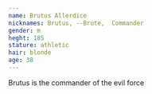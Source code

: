 ```yaml
---
name: Brutus Allerdice
nicknames: Brutus, --Brute,  Commander
gender: m
heght: 185
stature: athletic
hair: blonde
age: 38
---
```


Brutus is the commander of the evil force

